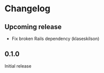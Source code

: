 # Changelog

## Upcoming release

* Fix broken Rails dependency (klaseskilson)

## 0.1.0

Initial release
